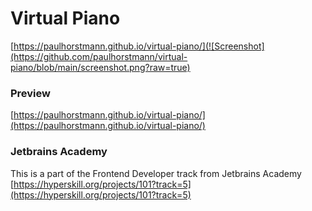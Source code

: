 # Virtual Piano
[https://paulhorstmann.github.io/virtual-piano/](![Screenshot](https://github.com/paulhorstmann/virtual-piano/blob/main/screenshot.png?raw=true)
### Preview
[https://paulhorstmann.github.io/virtual-piano/](https://paulhorstmann.github.io/virtual-piano/)

### Jetbrains Academy

This is a part of the Frontend Developer track from Jetbrains Academy <br>
[https://hyperskill.org/projects/101?track=5](https://hyperskill.org/projects/101?track=5)
